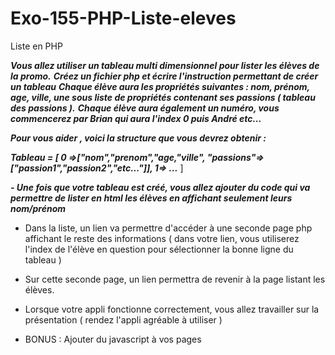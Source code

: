 # Exo-155-PHP-Liste-eleves

Liste en PHP

***Vous allez utiliser un tableau multi dimensionnel pour lister les élèves de la promo.***
***Créez un fichier php et écrire l'instruction permettant de créer un tableau***
***Chaque élève aura les propriétés suivantes : nom, prénom, age, ville, une sous liste de propriétés contenant ses passions ( tableau des passions ).***
***Chaque élève aura également un numéro, vous commencerez par Brian qui aura l'index 0 puis André etc...***

***Pour vous aider , voici la structure que vous devrez obtenir :***

***Tableau = [
    0 =>["nom","prenom","age,"ville", "passions"=> ["passion1","passion2","etc..."]],
    1=> ...***
]

***- Une fois que votre tableau est créé, vous allez ajouter du code qui va permettre de lister en html les élèves en affichant seulement leurs nom/prénom***
- Dans la liste, un lien va permettre d'accéder à une seconde page php affichant le reste des informations ( dans votre lien, vous utiliserez l'index de l'élève en question pour sélectionner la bonne ligne du tableau )
- Sur cette seconde page, un lien permettra de revenir à la page listant les élèves.

- Lorsque votre appli fonctionne correctement, vous allez travailler sur la présentation ( rendez l'appli agréable à utiliser )

- BONUS : Ajouter du javascript à vos pages